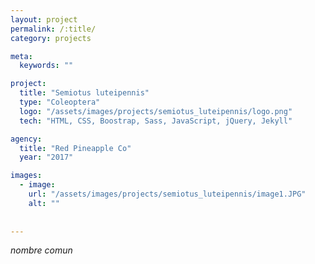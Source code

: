 ```yaml
---
layout: project
permalink: /:title/
category: projects

meta:
  keywords: ""

project:
  title: "Semiotus luteipennis"
  type: "Coleoptera"
  logo: "/assets/images/projects/semiotus_luteipennis/logo.png"
  tech: "HTML, CSS, Boostrap, Sass, JavaScript, jQuery, Jekyll"

agency:
  title: "Red Pineapple Co"
  year: "2017"

images:
  - image:
    url: "/assets/images/projects/semiotus_luteipennis/image1.JPG"
    alt: ""
  
  
---
```

<p><i>nombre comun </i></p>
